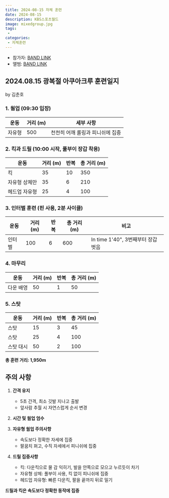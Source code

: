 ```yaml
---
title: 2024-08-15 자체 훈련
date: 2024-08-15
description: KBS스포츠월드
image: mixedgroup.jpg
tags:
 - 
categories:
 - 자체훈련
---
```


- 참가자: [BAND LINK](https://band.us/band/93484357/schedule/4%2F93484357%2F452061699%2F19700101)
- 앨범: [BAND LINK](https://band.us/band/93484357/album/81364895)

## 2024.08.15 광복절 아쿠아크루 훈련일지

by 김춘호

### 1. 웜업 (09:30 입장)
| 운동 | 거리 (m) | 세부 사항 |
|------|----------|-----------|
| 자유형 | 500 | 천천히 어깨 롤링과 피니쉬에 집중 |

### 2. 킥과 드릴 (10:00 시작, 풀부이 장갑 착용)
| 운동 | 거리 (m) | 반복 | 총 거리 (m) |
|------|----------|------|-------------|
| 킥 | 35 | 10 | 350 |
| 자유형 상체만 | 35 | 6 | 210 |
| 헤드업 자유형 | 25 | 4 | 100 |

### 3. 인터벌 훈련 (핀 사용, 2분 사이클)
| 운동 | 거리 (m) | 반복 | 총 거리 (m) | 비고 |
|------|----------|------|-------------|------|
| 인터벌 | 100 | 6 | 600 | In time 1'40", 3번째부터 장갑 벗음 |

### 4. 마무리
| 운동 | 거리 (m) | 반복 | 총 거리 (m) |
|------|----------|------|-------------|
| 다운 배영 | 50 | 1 | 50 |

### 5. 스탓
| 운동 | 거리 (m) | 반복 | 총 거리 (m) |
|------|----------|------|-------------|
| 스탓 | 15 | 3 | 45 |
| 스탓 | 25 | 4 | 100 |
| 스탓 대시 | 50 | 2 | 100 |

**총 훈련 거리: 1,950m**

## 주의 사항

1. **간격 유지**
   - 5초 간격, 최소 깃발 지나고 출발
   - 앞사람 추월 시 자연스럽게 순서 변경

2. **시간 및 웜업 엄수**

3. **자유형 웜업 주의사항**
   - 속도보다 정확한 자세에 집중
   - 팔꿈치 펴고, 수직 자세에서 피니쉬에 집중

4. **드릴 집중사항**
   - 킥: 다운킥으로 물 감 익히기, 발을 안쪽으로 모으고 누르듯이 차기
   - 자유형 상체: 풀부이 사용, 킥 없이 피니쉬에 집중
   - 헤드업 자유형: 빠른 다운킥, 팔을 끝까지 뒤로 밀기

**드릴과 킥은 속도보다 정확한 동작에 집중**

